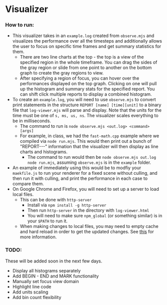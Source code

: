 
# Visualizer

### How to run:
- This visualizer takes in an `example.log` created from `observe.mjs` and visualizes the performance over all the timesteps and additionally allows the user to focus on specific time frames and get summary statistics for them.
  - There are two line charts at the top - the top is a view of the specified region in the whole timeframe. You can drag the sides of the gray region or slide from one point to another on the bottom graph to create the gray regions to view.
  - After specifying a region of focus, you can hover over the performances displayed on the top graph. Clicking on one will pull up the histogram and summary stats for the specified report. You can shift click multiple reports to display a combined histogram.
- To create an `example.log`, you will need to use `observe.mjs` to convert print statements in the structure `REPORT [name] [time][unit]` to a binary file that `log-viewer.mjs` will parse and display. Note that the units for the time must be one of `s, ms, us, ns`. The visualizer scales everything to be in milliseconds.
  - The command to run is `node observe.mjs <out.log> <command> [args]`
  - For example, in class, we had the `fast-math.cpp` example where we compiled via `node run.mjs`. This would then print out a bunch of "REPORT---" information that the visualizer will then display as line charts and histograms.
    - The command to run would then be `node observe.mjs out.log node run.mjs`, assuming `observe.mjs` is in the `example` folder.
- An example of immediately using this would be to modfiy your `maekfile.js` to run your renderer for a fixed scene without culling, and then run it with culling, and print the performance in each case to compare them.
- On Google Chrome and Firefox, you will need to set up a server to load local files.
  - This can be done with `http-server`
    - Install via `npm install -g http-server`
    - Then run `http-server` in the directory with `log-viewer.html`
    - You will need to make sure `npm_global` (or something similar) is in your `$PATH` to run it.
  - When making changes to local files, you may need to empty cache and hard reload in order to get the updated changes. See [this](https://stackoverflow.com/questions/25723801/file-not-updating-on-localhost) for more information.

### TODO:
These will be added soon in the next few days.
- Display all histograms separately
- Add BEGIN - END and MARK functionality
- Manually set focus view domain
- Highlight line code
- Add units scaling
- Add bin count flexibility


